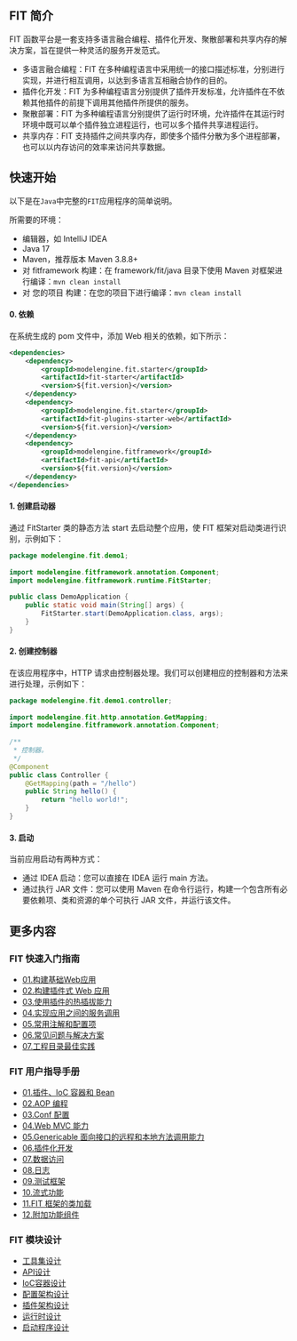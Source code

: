 ## FIT 简介

FIT 函数平台是一套支持多语言融合编程、插件化开发、聚散部署和共享内存的解决方案，旨在提供一种灵活的服务开发范式。
- 多语言融合编程：FIT 在多种编程语言中采用统一的接口描述标准，分别进行实现，并进行相互调用，以达到多语言互相融合协作的目的。
- 插件化开发：FIT 为多种编程语言分别提供了插件开发标准，允许插件在不依赖其他插件的前提下调用其他插件所提供的服务。
- 聚散部署：FIT 为多种编程语言分别提供了运行时环境，允许插件在其运行时环境中既可以单个插件独立进程运行，也可以多个插件共享进程运行。
- 共享内存：FIT 支持插件之间共享内存，即使多个插件分散为多个进程部署，也可以以内存访问的效率来访问共享数据。
## 快速开始

以下是在`Java`中完整的`FIT`应用程序的简单说明。

所需要的环境：

* 编辑器，如 IntelliJ IDEA
* Java 17
* Maven，推荐版本 Maven 3.8.8+
* 对 fitframework 构建：在 framework/fit/java 目录下使用 Maven 对框架进行编译：`mvn clean install`
* 对 您的项目 构建：在您的项目下进行编译：`mvn clean install`
#### 0. 依赖
在系统生成的 pom 文件中，添加 Web 相关的依赖，如下所示：

``` xml
<dependencies>
    <dependency>
        <groupId>modelengine.fit.starter</groupId>
        <artifactId>fit-starter</artifactId>
        <version>${fit.version}</version>
    </dependency>
    <dependency>
        <groupId>modelengine.fit.starter</groupId>
        <artifactId>fit-plugins-starter-web</artifactId>
        <version>${fit.version}</version>
    </dependency>
    <dependency>
        <groupId>modelengine.fitframework</groupId>
        <artifactId>fit-api</artifactId>
        <version>${fit.version}</version>
    </dependency>
</dependencies>
```
#### 1. 创建启动器
通过 FitStarter 类的静态方法 start 去启动整个应用，使 FIT 框架对启动类进行识别，示例如下：
``` java
package modelengine.fit.demo1;
 
import modelengine.fitframework.annotation.Component;
import modelengine.fitframework.runtime.FitStarter;
 
public class DemoApplication {
    public static void main(String[] args) {
        FitStarter.start(DemoApplication.class, args);
    }
}
```
#### 2. 创建控制器
在该应用程序中，HTTP 请求由控制器处理。我们可以创建相应的控制器和方法来进行处理，示例如下：
``` java
package modelengine.fit.demo1.controller;
 
import modelengine.fit.http.annotation.GetMapping;
import modelengine.fitframework.annotation.Component;
 
/**
 * 控制器。
 */
@Component
public class Controller {
    @GetMapping(path = "/hello")
    public String hello() {
        return "hello world!";
    }
}
```
#### 3. 启动
当前应用启动有两种方式：
- 通过 IDEA 启动：您可以直接在 IDEA 运行 main 方法。
- 通过执行 JAR 文件：您可以使用 Maven 在命令行运行，构建一个包含所有必要依赖项、类和资源的单个可执行 JAR 文件，并运行该文件。


## 更多内容
### FIT 快速入门指南
- [01.构建基础Web应用](../../../docs/framework/fit/java/quick-start-guide/01.%20构建基础%20Web%20应用.md)
- [02.构建插件式 Web 应用](../../../docs/framework/fit/java/quick-start-guide/02.%20构建插件式%20Web%20应用.md)
- [03.使用插件的热插拔能力](../../../docs/framework/fit/java/quick-start-guide/03.%20使用插件的热插拔能力.md)
- [04.实现应用之间的服务调用](../../../docs/framework/fit/java/quick-start-guide/04.%20实现应用之间的服务调用.md)
- [05.常用注解和配置项](../../../docs/framework/fit/java/quick-start-guide/05.%20常用注解和配置项.md)
- [06.常见问题与解决方案](../../../docs/framework/fit/java/quick-start-guide/06.%20常见问题与解决方案.md)
- [07.工程目录最佳实践](../../../docs/framework/fit/java/quick-start-guide/07.%20工程目录最佳实践.md)

### FIT 用户指导手册

- [01.插件、loC 容器和 Bean](../../../docs/framework/fit/java/user-guide-book/01.%20插件%E3%80%81IoC%20容器和%20Bean.md)
- [02.AOP 编程](../../../docs/framework/fit/java/user-guide-book/02.%20AOP%20编程.md)
- [03.Conf 配置](../../../docs/framework/fit/java/user-guide-book/03.%20Conf%20配置.md)
- [04.Web MVC 能力](../../../docs/framework/fit/java/user-guide-book/04.%20Web%20MVC%20能力.md)
- [05.Genericable 面向接口的远程和本地方法调用能力](../../../docs/framework/fit/java/user-guide-book/05.%20Genericable%20面向接口的远程和本地方法调用能力.md)
- [06.插件化开发](../../../docs/framework/fit/java/user-guide-book/06.%20插件化开发.md)
- [07.数据访问](../../../docs/framework/fit/java/user-guide-book/07.%20数据访问.md)
- [08.日志](../../../docs/framework/fit/java/user-guide-book/08.%20日志.md)
- [09.测试框架](../../../docs/framework/fit/java/user-guide-book/09.%20测试框架.md)
- [10.流式功能](../../../docs/framework/fit/java/user-guide-book/10.%20流式功能.md)
- [11.FIT 框架的类加载](../../../docs/framework/fit/java/user-guide-book/11.%20FIT%20框架的类加载.md)
- [12.附加功能组件](../../../docs/framework/fit/java/user-guide-book/12.%20附加功能组件.md)

### FIT 模块设计

- [工具集设计](fit-util/README.md)
- [API设计](fit-api/README.md)
- [IoC容器设计](fit-ioc/README.md)
- [配置架构设计](fit-conf/README.md)
- [插件架构设计](fit-plugin/README.md)
- [运行时设计](fit-runtime/README.md)
- [启动程序设计](fit-launcher/README.md)